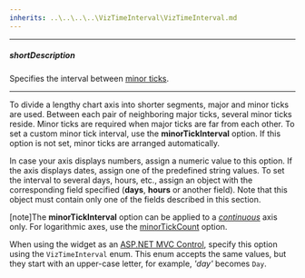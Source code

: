 ```yaml
---
inherits: ..\..\..\..\VizTimeInterval\VizTimeInterval.md
---
```

---
##### shortDescription
Specifies the interval between [minor ticks](/concepts/05%20Widgets/Chart/20%20Axes/07%20Axis%20Ticks.md '/Documentation/Guide/Widgets/Chart/Axes/Axis_Ticks/').

---
To divide a lengthy chart axis into shorter segments, major and minor ticks are used. Between each pair of neighboring major ticks, several minor ticks reside. Minor ticks are required when major ticks are far from each other. To set a custom minor tick interval, use the **minorTickInterval** option. If this option is not set, minor ticks are arranged automatically.

In case your axis displays numbers, assign a numeric value to this option. If the axis displays dates, assign one of the predefined string values. To set the interval to several days, hours, etc., assign an object with the corresponding field specified (**days**, **hours** or another field). Note that this object must contain only one of the fields described in this section.

[note]The **minorTickInterval** option can be applied to a *[continuous](/api-reference/20%20Data%20Visualization%20Widgets/dxPolarChart/1%20Configuration/valueAxis/type.md '/Documentation/ApiReference/Data_Visualization_Widgets/dxPolarChart/Configuration/valueAxis/#type')* axis only. For logarithmic axes, use the [minorTickCount](/api-reference/20%20Data%20Visualization%20Widgets/dxPolarChart/1%20Configuration/valueAxis/minorTickCount.md '/Documentation/ApiReference/Data_Visualization_Widgets/dxPolarChart/Configuration/valueAxis/#minorTickCount') option.

When using the widget as an [ASP.NET MVC Control](/concepts/35%20ASP.NET%20MVC%20Controls/20%20Fundamentals '/Documentation/Guide/ASP.NET_MVC_Controls/Fundamentals/'), specify this option using the `VizTimeInterval` enum. This enum accepts the same values, but they start with an upper-case letter, for example, *'day'* becomes `Day`.